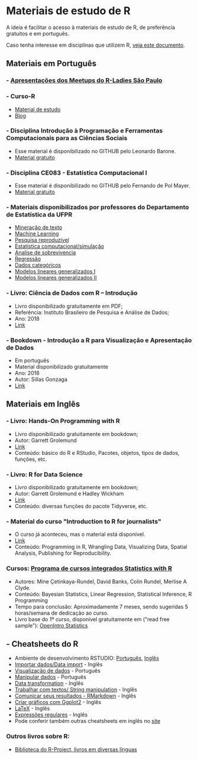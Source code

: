 # Materiais de estudo de R 

A ideia é facilitar o acesso à materiais de estudo de R, de preferência gratuitos e em português. 

Caso tenha interesse em  disciplinas que utilizem R, [veja este documento](https://github.com/beatrizmilz/materiais_estudo_R/blob/master/disciplinas.md).

## Materiais em Português

### - [Apresentações dos Meetups do R-Ladies São Paulo](https://github.com/rladies/meetup-presentations_sao-paulo/blob/master/README.md)

### - Curso-R
- [Material de estudo](http://material.curso-r.com/)
- [Blog](https://www.curso-r.com/blog/)



### - Disciplina Introdução à Programação e Ferramentas Computacionais para as Ciências Sociais
- Esse material é disponibilizado no GITHUB pelo Leonardo Barone. 
- [Material gratuito](https://github.com/leobarone/FLS6397_2018)

### - Disciplina CE083 - Estatística Computacional I
- Esse material é disponibilizado no GITHUB pelo  Fernando de Pol Mayer. 
- [Material gratuito](http://leg.ufpr.br/~fernandomayer/aulas/ce083/)

### - Materiais disponibilizados por professores do Departamento de Estatística da UFPR

- [Mineração de texto](http://leg.ufpr.br/~walmes/ensino/mintex/)
- [Machine Learning](http://leg.ufpr.br/~walmes/ensino/ML/)
- [Pesquisa reproduzível](http://leg.ufpr.br/~walmes/ensino/pesq-reprod/)
- [Estatística computacional/simulação](http://leg.ufpr.br/~walmes/ensino/EC2/)
- [Analise de sobrevivencia](https://docs.ufpr.br/~giolo/Livro/)
- [Regressão](https://docs.ufpr.br/~giolo/CE071/Codigos/Comandos_CE071.html)
- [Dados categóricos](https://docs.ufpr.br/~giolo/LivroADC/)
- [Modelos lineares generalizados I](https://docs.ufpr.br/~taconeli/CE22518/CE22518.html)
- [Modelos lineares generalizados II](https://docs.ufpr.br/~taconeli/CE06218/CE06218.html)


### - Livro: Ciência de Dados com R – Introdução
- Livro disponibilizado gratuitamente em PDF;
- Referência: Instituto Brasileiro de Pesquisa e Análise de Dados;
- Ano: 2018
- [Link](https://www.ibpad.com.br/o-que-fazemos/publicacoes/introducao-ciencia-de-dados-com-r)


### - Bookdown - Introdução a R para Visualização e Apresentação de Dados
- Em português
- Material disponibilizado gratuitamente
- Ano: 2018
- Autor: Sillas Gonzaga
- [Link](http://sillasgonzaga.com/material/curso_visualizacao/)

## Materiais em Inglês

### - Livro: Hands-On Programming with R
- Livro disponibilizado gratuitamente em bookdown; 
- Autor: Garrett Grolemund
- [Link](https://rstudio-education.github.io/hopr/)
- Conteúdo: básico do R e RStudio, Pacotes, objetos, tipos de dados, funções, etc.

### - Livro: R for Data Science
- Livro disponibilizado gratuitamente em bookdown; 
- Autor: Garrett Grolemund e Hadley Wickham
- [Link](http://r4ds.had.co.nz/)
- Conteúdo: diversas funções do pacote Tidyverse, etc.


### - Material do curso "Introduction to R for journalists"
- O curso já aconteceu, mas o material está disponível.
- [Link](https://journalismcourses.org/intro-r.html)
- Conteúdo: Programming in R, Wrangling Data, Visualizing Data, Spatial Analysis, Publishing for Reproducibility.

### Cursos: [Programa de cursos integrados Statistics with R]( https://pt.coursera.org/specializations/statistics)
- Autores: Mine Çetinkaya-Rundel, David Banks, Colin Rundel, Merlise A Clyde.
- Conteúdo: Bayesian Statistics, Linear Regression, Statistical Inference, R Programming
- Tempo para conclusão: Aproximadamente 7 meses, sendo sugeridas 5 horas/semana de dedicação ao curso.
- Livro base do 1º curso, disponível gratuitamente em ("read free sample"): [OpenIntro Statistics](https://leanpub.com/openintro-statistics)

## - Cheatsheets do R
- Ambiente de desenvolvimento RSTUDIO: [Português](https://github.com/rstudio/cheatsheets/raw/master/translations/portuguese/rstudio-IDE-cheatsheet-portuguese.pdf), [Inglês](https://github.com/rstudio/cheatsheets/raw/master/rstudio-ide.pdf)
- [Importar dados/Data import](https://github.com/rstudio/cheatsheets/raw/master/data-import.pdf) - Inglês
- [Visualização de dados](https://github.com/rstudio/cheatsheets/raw/master/translations/portuguese/ggplot2-cheatsheet-portuguese.pdf) - Português
- [Manipular dados](https://github.com/rstudio/cheatsheets/raw/master/translations/portuguese/data-wrangling-cheatsheet-portuguese.pdf) - Português
- [Data transformation](https://github.com/rstudio/cheatsheets/raw/master/data-transformation.pdf) - Inglês
- [Trabalhar com textos/ String manipulation](https://github.com/rstudio/cheatsheets/raw/master/strings.pdf) - Inglês
- [Comunicar seus resultados - RMarkdown](https://github.com/rstudio/cheatsheets/raw/master/rmarkdown-2.0.pdf) - Inglês
- [Criar gráficos com Ggplot2](https://github.com/rstudio/cheatsheets/raw/master/data-visualization-2.1.pdf) - Inglês
- [LaTeX](https://wch.github.io/latexsheet/) - Inglês
- [Expressões regulares](https://github.com/rstudio/cheatsheets/raw/master/regex.pdf) - Inglês
- Pode conferir também outras cheatsheets em inglês no [site](https://www.rstudio.com/resources/cheatsheets/)

### Outros livros sobre R:
- [Biblioteca do R-Project, livros em diversas línguas](https://www.r-project.org/doc/bib/R-books.html)

